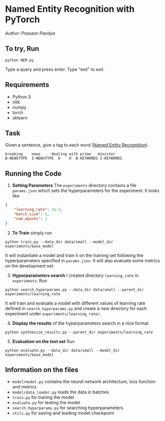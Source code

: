 # Named Entity Recognition with PyTorch

*Author: Prasann Pandya*

## To try, Run
```
python NER.py
```
Type a query and press enter. Type "exit" to exit.

## Requirements

- Python 3
- nltk
- numpy
- torch
- sklearn

## Task

Given a sentence, give a tag to each word ([Named Entity Recognition](https://en.wikipedia.org/wiki/Named-entity_recognition))

```
breaking    news     dealing with prime   minister
B-NEWSTYPE  I-NEWSTYPE  O    O  B-KEYWORDS I-KEYWORDS
```

## Running the Code

1. __Setting Parameters__ The `experiments` directory contains a file `params.json` which sets the hyperparameters for the experiment. It looks like
```json
{
    "learning_rate": 1e-3,
    "batch_size": 5,
    "num_epochs": 2
}
```

2. __To Train__ simply run
```
python train.py --data_dir data/small --model_dir experiments/base_model
```
It will instantiate a model and train it on the training set following the hyperparameters specified in `params.json`. It will also evaluate some metrics on the development set.

3. __Hyperparameters search__ I created directory `learning_rate` in `experiments`. Run
```
python search_hyperparams.py --data_dir data/small --parent_dir experiments/learning_rate
```
It will train and evaluate a model with different values of learning rate defined in `search_hyperparams.py` and create a new directory for each experiment under `experiments/learning_rate/`.

4. __Display the results__ of the hyperparameters search in a nice format
```
python synthesize_results.py --parent_dir experiments/learning_rate
```

5. __Evaluation on the test set__ Run
```
python evaluate.py --data_dir data/small --model_dir experiments/base_model
```

## Information on the files
- `model/model.py` contains the neural network architecture, loss function and metrics
- `model/data_loader.py` loads the data in batches
- `train.py` for traning the model
- `evaluate.py` for testing the model
- `search_hyperparams.py` for searching hyperparameters
- `utils.py` for saving and leading model checkpoint
